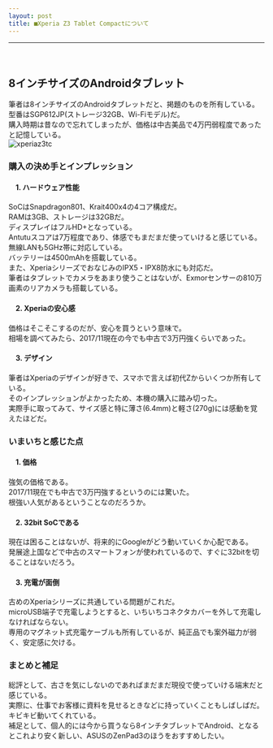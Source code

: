 ```yaml
---
layout: post
title: ■Xperia Z3 Tablet Compactについて
---
```

---
　
## **8インチサイズのAndroidタブレット**
筆者は8インチサイズのAndroidタブレットだと、掲題のものを所有している。  
型番はSGP612JP(ストレージ32GB、Wi-Fiモデル)だ。  
購入時期は昔なので忘れてしまったが、価格は中古美品で4万円弱程度であったと記憶している。  
![xperiaz3tc](https://beni2nd.github.io/images/xperiaz3tc.jpg "xperiaz3tc")  

### **購入の決め手とインプレッション**

#### 　1. ハードウェア性能
SoCはSnapdragon801、Krait400x4の4コア構成だ。  
RAMは3GB、ストレージは32GBだ。  
ディスプレイはフルHD+となっている。  
Antutuスコアは7万程度であり、体感でもまだまだ使っていけると感じている。  
無線LANも5GHz帯に対応している。  
バッテリーは4500mAhを搭載している。  
また、XperiaシリーズでおなじみのIPX5・IPX8防水にも対応だ。  
筆者はタブレットでカメラをあまり使うことはないが、Exmorセンサーの810万画素のリアカメラも搭載している。  

#### 　2. Xperiaの安心感
価格はそこそこするのだが、安心を買うという意味で。  
相場を調べてみたら、2017/11現在の今でも中古で3万円強くらいであった。  

#### 　3. デザイン
筆者はXperiaのデザインが好きで、スマホで言えば初代Zからいくつか所有している。    
そのインプレッションがよかったため、本機の購入に踏み切った。  
実際手に取ってみて、サイズ感と特に薄さ(6.4mm)と軽さ(270g)には感動を覚えたほどだ。  



### **いまいちと感じた点**

#### 　1. 価格
強気の価格である。  
2017/11現在でも中古で3万円強するというのには驚いた。  
根強い人気があるということなのだろうか。  

#### 　2. 32bit SoCである
現在は困ることはないが、将来的にGoogleがどう動いていくか心配である。  
発展途上国などで中古のスマートフォンが使われているので、すぐに32bitを切ることはないだろう。  

#### 　3. 充電が面倒
古めのXperiaシリーズに共通している問題がこれだ。  
microUSB端子で充電しようとすると、いちいちコネクタカバーを外して充電しなければならない。  
専用のマグネット式充電ケーブルも所有しているが、純正品でも案外磁力が弱く、安定感に欠ける。  



### **まとめと補足**

総評として、古さを気にしないのであればまだまだ現役で使っていける端末だと感じている。  
実際に、仕事でお客様に資料を見せるときなどに持っていくこともしばしばだ。  
キビキビ動いてくれている。  
補足として、個人的には今から買うなら8インチタブレットでAndroid、となるとこれより安く新しい、ASUSのZenPad3のほうをおすすめしたい。
